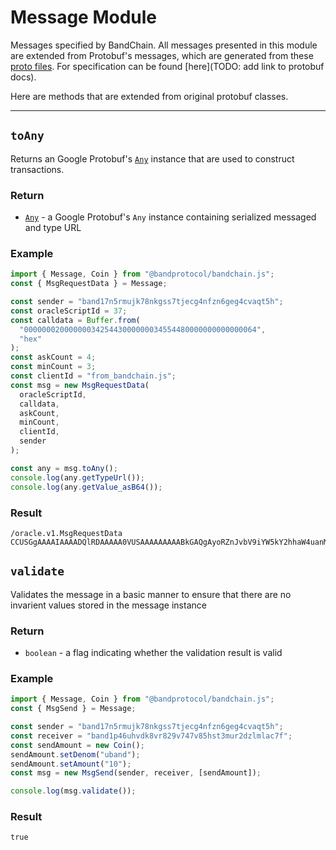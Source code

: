 <!--
order: 4
-->

# Message Module

Messages specified by BandChain. All messages presented in this module are extended from Protobuf's messages, which are generated from these [proto files](https://github.com/bandprotocol/chain/tree/v2.0.3/proto/oracle/v1). For specification can be found [here](TODO: add link to protobuf docs).

Here are methods that are extended from original protobuf classes.

---

## `toAny`

Returns an Google Protobuf's [`Any`] instance that are used to construct transactions.

### Return

- [`Any`] - a Google Protobuf's `Any` instance containing serialized messaged and type URL

### Example

```js
import { Message, Coin } from "@bandprotocol/bandchain.js";
const { MsgRequestData } = Message;

const sender = "band17n5rmujk78nkgss7tjecg4nfzn6geg4cvaqt5h";
const oracleScriptId = 37;
const calldata = Buffer.from(
  "0000000200000003425443000000034554480000000000000064",
  "hex"
);
const askCount = 4;
const minCount = 3;
const clientId = "from_bandchain.js";
const msg = new MsgRequestData(
  oracleScriptId,
  calldata,
  askCount,
  minCount,
  clientId,
  sender
);

const any = msg.toAny();
console.log(any.getTypeUrl());
console.log(any.getValue_asB64());
```

### Result

```
/oracle.v1.MsgRequestData
CCUSGgAAAAIAAAADQlRDAAAAA0VUSAAAAAAAAABkGAQgAyoRZnJvbV9iYW5kY2hhaW4uanM40IYDQOCnEkorYmFuZDE3bjVybXVqazc4bmtnc3M3dGplY2c0bmZ6bjZnZWc0Y3ZhcXQ1aA==

```

## `validate`

Validates the message in a basic manner to ensure that there are no invarient values stored in the message instance

### Return

- `boolean` - a flag indicating whether the validation result is valid

### Example

```js
import { Message, Coin } from "@bandprotocol/bandchain.js";
const { MsgSend } = Message;

const sender = "band17n5rmujk78nkgss7tjecg4nfzn6geg4cvaqt5h";
const receiver = "band1p46uhvdk8vr829v747v85hst3mur2dzlmlac7f";
const sendAmount = new Coin();
sendAmount.setDenom("uband");
sendAmount.setAmount("10");
const msg = new MsgSend(sender, receiver, [sendAmount]);

console.log(msg.validate());
```

### Result

```
true
```

[`any`]: TODO:-add-link
